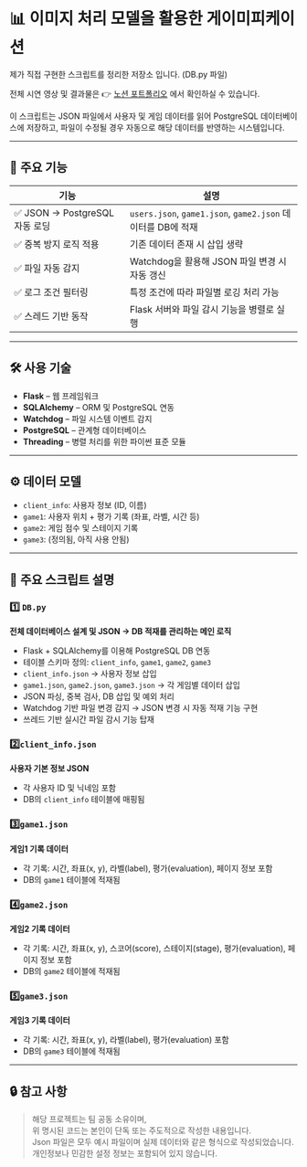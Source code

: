 # 📊 이미지 처리 모델을 활용한 게이미피케이션</br>

제가 직접 구현한 스크립트를 정리한 저장소 입니다. (DB.py 파일)

전체 시연 영상 및 결과물은 👉 [노션 포트폴리오](https://magical-rate-172.notion.site/I-Son-56c028578c5f44ba86fa2b6d245c4b27) 에서 확인하실 수 있습니다.</br>

이 스크립트는 JSON 파일에서 사용자 및 게임 데이터를 읽어 PostgreSQL 데이터베이스에 저장하고, 파일이 수정될 경우 자동으로 해당 데이터를 반영하는 시스템입니다.

---
## 📌 주요 기능

| 기능 | 설명 |
|------|------|
| ✅ JSON → PostgreSQL 자동 로딩 | `users.json`, `game1.json`, `game2.json` 데이터를 DB에 적재 |
| ✅ 중복 방지 로직 적용 | 기존 데이터 존재 시 삽입 생략 |
| ✅ 파일 자동 감지 | Watchdog을 활용해 JSON 파일 변경 시 자동 갱신 |
| ✅ 로그 조건 필터링 | 특정 조건에 따라 파일별 로깅 처리 가능 |
| ✅ 스레드 기반 동작 | Flask 서버와 파일 감시 기능을 병렬로 실행

---
## 🛠️ 사용 기술

- **Flask** –  웹 프레임워크
- **SQLAlchemy** – ORM 및 PostgreSQL 연동
- **Watchdog** – 파일 시스템 이벤트 감지
- **PostgreSQL** – 관계형 데이터베이스
- **Threading** – 병렬 처리를 위한 파이썬 표준 모듈

---
## ⚙️ 데이터 모델

- `client_info`: 사용자 정보 (ID, 이름)
- `game1`: 사용자 위치 + 평가 기록 (좌표, 라벨, 시간 등)
- `game2`: 게임 점수 및 스테이지 기록
- `game3`: (정의됨, 아직 사용 안됨)

---

## 📂 주요 스크립트 설명

 ### 1️⃣ `DB.py`  
  **전체 데이터베이스 설계 및 JSON → DB 적재를 관리하는 메인 로직**  
  - Flask + SQLAlchemy를 이용해 PostgreSQL DB 연동
  - 테이블 스키마 정의: `client_info`, `game1`, `game2`, `game3`
  - `client_info.json` → 사용자 정보 삽입
  - `game1.json`, `game2.json`, `game3.json` → 각 게임별 데이터 삽입
  - JSON 파싱, 중복 검사, DB 삽입 및 예외 처리
  - Watchdog 기반 파일 변경 감지 → JSON 변경 시 자동 적재 기능 구현
  - 쓰레드 기반 실시간 파일 감시 기능 탑재

### 2️⃣`client_info.json`  
  **사용자 기본 정보 JSON**
  - 각 사용자 ID 및 닉네임 포함
  - DB의 `client_info` 테이블에 매핑됨

### 3️⃣`game1.json`  
  **게임1 기록 데이터**
  - 각 기록: 시간, 좌표(x, y), 라벨(label), 평가(evaluation), 페이지 정보 포함
  - DB의 `game1` 테이블에 적재됨

### 4️⃣`game2.json`  
  **게임2 기록 데이터**
  - 각 기록: 시간, 좌표(x, y), 스코어(score), 스테이지(stage), 평가(evaluation), 페이지 정보 포함
  - DB의 `game2` 테이블에 적재됨

### 5️⃣`game3.json` 
  **게임3 기록 데이터**
  - 각 기록: 시간, 좌표(x, y), 라벨(label), 평가(evaluation) 포함
  - DB의 `game3` 테이블에 적재됨
---
## 🔒 참고 사항

> 해당 프로젝트는 팀 공동 소유이며,  
> 위 명시된 코드는 본인이 단독 또는 주도적으로 작성한 내용입니다.</br>
> Json 파일은 모두 예시 파일이며 실제 데이터와 같은 형식으로 작성되었습니다.</br>
> 개인정보나 민감한 설정 정보는 포함되어 있지 않습니다.

